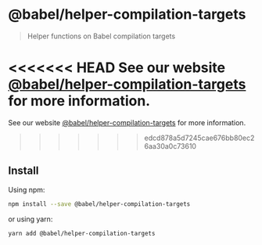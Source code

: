 # @babel/helper-compilation-targets

> Helper functions on Babel compilation targets

<<<<<<< HEAD
See our website [@babel/helper-compilation-targets](https://babeljs.io/docs/en/babel-helper-compilation-targets) for more information.
=======
See our website [@babel/helper-compilation-targets](https://babeljs.io/docs/babel-helper-compilation-targets) for more information.
>>>>>>> edcd878a5d7245cae676bb80ec26aa30a0c73610

## Install

Using npm:

```sh
npm install --save @babel/helper-compilation-targets
```

or using yarn:

```sh
yarn add @babel/helper-compilation-targets
```
